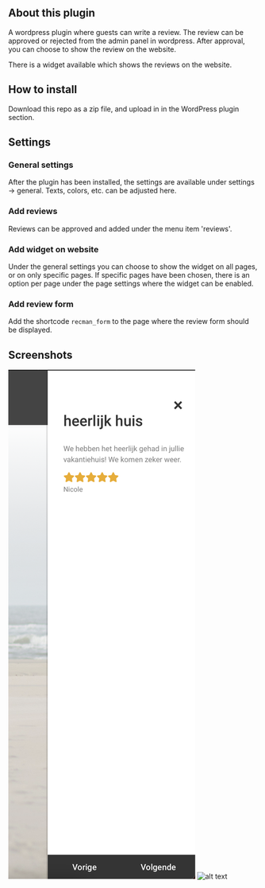 ## About this plugin

A wordpress plugin where guests can write a review. The review can be approved or rejected from the admin panel in wordpress. After approval, you can choose to show the review on the website.

There is a widget available which shows the reviews on the website.

## How to install

Download this repo as a zip file, and upload in in the WordPress plugin section.

## Settings

### General settings
After the plugin has been installed, the settings are available under settings -> general. Texts, colors, etc. can be adjusted here.

### Add reviews
Reviews can be approved and added under the menu item 'reviews'.

### Add widget on website
Under the general settings you can choose to show the widget on all pages, or on only specific pages.
If specific pages have been chosen, there is an option per page under the page settings where the widget can be enabled.

### Add review form

Add the shortcode `recman_form` to the page where the review form should be displayed.

## Screenshots

![alt text](https://github.com/kerstenremco/recensie-manager/raw/master/widget%20wordpress.png "screenshot")
![alt text](https://github.com/kerstenremco/RemcoCard/raw/master/edit%20reviews.png "screenshot")
